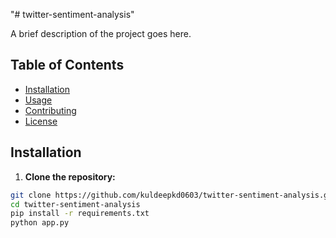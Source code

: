 "# twitter-sentiment-analysis" 


A brief description of the project goes here.

## Table of Contents

- [Installation](#installation)
- [Usage](#usage)
- [Contributing](#contributing)
- [License](#license)

## Installation

 1. **Clone the repository:**
   ```bash
   git clone https://github.com/kuldeepkd0603/twitter-sentiment-analysis.git
   cd twitter-sentiment-analysis
   pip install -r requirements.txt
   python app.py
